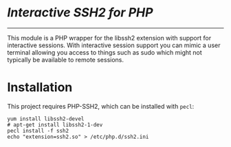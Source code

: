 _Interactive SSH2 for PHP_
==========================
--------------------------------------------------------

This module is a PHP wrapper for the libssh2 extension with support for interactive sessions. With interactive session
support you can mimic a user terminal allowing you access to things such as sudo which might not typically be available
to remote sessions.


Installation
============
This project requires PHP-SSH2, which can be installed with `pecl`:

    yum install libssh2-devel
    # apt-get install libssh2-1-dev
    pecl install -f ssh2
    echo "extension=ssh2.so" > /etc/php.d/ssh2.ini

